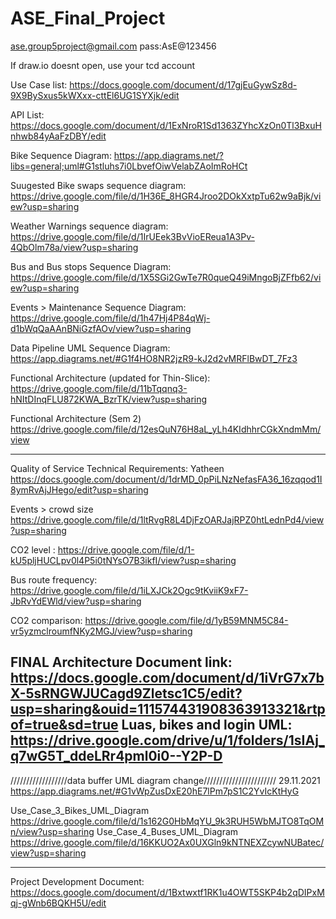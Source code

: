# ASE_Final_Project

ase.group5project@gmail.com
pass:AsE@123456

If draw.io doesnt open, use your tcd account

Use Case list: https://docs.google.com/document/d/17gjEuGywSz8d-9X9BySxus5kWXxx-cttEl6UG1SYXjk/edit

API List: https://docs.google.com/document/d/1ExNroR1Sd1363ZYhcXzOn0Tl3BxuHnhwb84yAaFzDBY/edit

Bike Sequence Diagram: https://app.diagrams.net/?libs=general;uml#G1stluhs7i0LbvefOiwVelabZAoImRoHCt

Suugested Bike swaps sequence diagram: https://drive.google.com/file/d/1H36E_8HGR4Jroo2DOkXxtpTu62w9aBjk/view?usp=sharing 

Weather Warnings sequence diagram: https://drive.google.com/file/d/1IrUEek3BvVioEReua1A3Pv-4QbOlm78a/view?usp=sharing

Bus and Bus stops Sequence Diagram: https://drive.google.com/file/d/1X5SGi2GwTe7R0queQ49iMngoBjZFfb62/view?usp=sharing

Events > Maintenance Sequence Diagram: https://drive.google.com/file/d/1h47Hj4P84qWj-d1bWqQaAAnBNiGzfAOv/view?usp=sharing

Data Pipeline UML Sequence Diagram: https://app.diagrams.net/#G1f4HO8NR2jzR9-kJ2d2vMRFlBwDT_7Fz3

Functional Architecture (updated for Thin-Slice): https://drive.google.com/file/d/11bTqqnq3-hNItDInqFLU872KWA_BzrTK/view?usp=sharing

Functional Architecture (Sem 2) https://drive.google.com/file/d/12esQuN76H8aL_yLh4KIdhhrCGkXndmMm/view

------------------------------------------------------------------------------------------------------
Quality of Service Technical Requirements: Yatheen
https://docs.google.com/document/d/1drMD_0pPiLNzNefasFA36_16zqqod1I8ymRvAjJHego/edit?usp=sharing

Events > crowd size 
https://drive.google.com/file/d/1ltRvgR8L4DjFzOARJajRPZ0htLednPd4/view?usp=sharing

CO2 level : https://drive.google.com/file/d/1-kU5pljHUCLpv0l4P5i0tNYsO7B3ikfI/view?usp=sharing

Bus route frequency: https://drive.google.com/file/d/1iLXJCk2Ogc9tKviiK9xF7-JbRvYdEWld/view?usp=sharing

CO2 comparison: https://drive.google.com/file/d/1yB59MNM5C84-vr5yzmclroumfNKy2MGJ/view?usp=sharing



FINAL Architecture Document link:
https://docs.google.com/document/d/1iVrG7x7bX-5sRNGWJUCagd9Zletsc1C5/edit?usp=sharing&ouid=111574431908363913321&rtpof=true&sd=true
Luas, bikes and login UML: https://drive.google.com/drive/u/1/folders/1sIAj_q7wG5T_ddeLRr4pml0i0--Y2P-D
------------------------------------------------------------------------------------------------------
//////////////////data buffer UML diagram change/////////////////////// 29.11.2021
https://app.diagrams.net/#G1vWpZusDxE20hE7lPm7pS1C2YvIcKtHyG

Use_Case_3_Bikes_UML_Diagram
https://drive.google.com/file/d/1s162G0HbMqYU_9k3RUH5WbMJTO8TqOMn/view?usp=sharing
Use_Case_4_Buses_UML_Diagram
https://drive.google.com/file/d/16KKUO2Ax0UXGln9kNTNEXZcywNUBatec/view?usp=sharing

------------------------------------------------------------------------------------------------------
Project Development Document:
https://docs.google.com/document/d/1Bxtwxtf1RK1u4OWT5SKP4b2qDIPxMqj-gWnb6BQKH5U/edit
